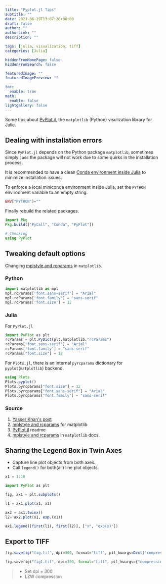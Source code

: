 ```yaml
---
title: "Pyplot.jl Tips"
subtitle: ""
date: 2021-06-19T13:07:26+08:00
draft: false
author: ""
authorLink: ""
description: ""

tags: [julia, visualization, tiff]
categories: [Julia]

hiddenFromHomePage: false
hiddenFromSearch: false

featuredImage: ""
featuredImagePreview: ""

toc:
  enable: true
math:
  enable: false
lightgallery: false
---
```


Some tips about [PyPlot.jl](http://juliaplots.org), the `matplotlib` (Python) visulization library for Julia.

<!--more-->

## Dealing with installation errors

Since `PyPlot.jl` depends on the Python package `matplotlib`, sometimes simply `]add` the package will not work due to some quirks in the installation process.

It is recommended to have a clean [Conda environment inside Julia](https://github.com/JuliaPy/Conda.jl) to minimize installation issues.

To enforce a local miniconda environment inside Julia, set the `PYTHON` environment variable to an empty string.

```julia
ENV["PYTHON"]=""
```

Finally rebuild the related packages.

```julia
import Pkg
Pkg.build(["PyCall", "Conda", "PyPlot"])

# Checking
using PyPlot
```

## Tweaking default options

Changing [mplstyle and rcparams](https://matplotlib.org/stable/tutorials/introductory/customizing.html) in `matplotlib`.

### Python

```py
import matplotlib as mpl
mpl.rcParams['font.sans-serif'] = "Arial"
mpl.rcParams['font.family'] = "sans-serif"
mpl.rcParams['font.size'] = 12
```

### Julia

For `PyPlot.jl`

```julia
import PyPlot as plt
rcParams = plt.PyDict(plt.matplotlib."rcParams")
rcParams['font.sans-serif'] = "Arial"
rcParams['font.family'] = "sans-serif"
rcParams["font.size"] = 12
```

For `Plots.jl`, there is an internal `pyrcparams` dictionary for `pyplot`(`matplotlib`) backend.

```julia
using Plots
Plots.pyplot()
Plots.pyrcparams["font.size"] = 12
Plots.pyrcparams["font.sans-serif"] = "Arial"
Plots.pyrcparams["font.family"] = "sans-serif"
```

### Source

1. [Yasser Khan's post](https://web.stanford.edu/~ymkhan/blog/2015/matplotlib_change_default_font/)
1. [mplstyle and rcparams](https://matplotlib.org/stable/tutorials/introductory/customizing.html) for matplotlib
2. [PyPlot.jl](https://github.com/JuliaPy/PyPlot.jl) readme
3. [mplstyle and rcparams](https://matplotlib.org/stable/tutorials/introductory/customizing.html) in `matplotlib` docs.

## Sharing the Legend Box in Twin Axes

- Capture line plot objects from both axes.
- Call `legend()` for both(all) line plot objects.

```julia
x1 = 1:10

import PyPlot as plt

fig, ax1 = plt.subplots()

l1 = ax1.plot(x1, x1)

ax2 = ax1.twinx()
l2= ax2.plot(x1, exp.(x1))

ax1.legend([first(l1), first(l2)], ["x", "exp(x)"])
```

## Export to TIFF

```julia
fig.savefig("fig.tif", dpi=300, format="tiff", pil_kwargs=Dict("compression" => "tiff_lzw"))
```

```python
fig.savefig("fig1.tif", dpi=300, format="tiff", pil_kwargs={"compression" : "tiff_lzw"})
```

> - Set dpi = 300
> - LZW compression
